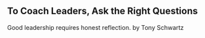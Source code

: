## To Coach Leaders, Ask the Right Questions

Good leadership requires honest reflection. by Tony Schwartz